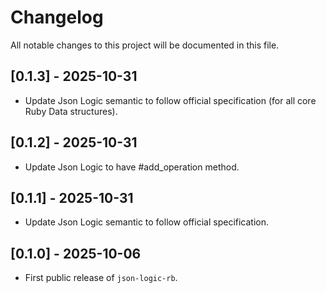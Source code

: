# Changelog
All notable changes to this project will be documented in this file.


## [0.1.3] - 2025-10-31
- Update Json Logic semantic to follow official specification (for all core Ruby Data structures).

## [0.1.2] - 2025-10-31
- Update Json Logic to have #add_operation method.

## [0.1.1] - 2025-10-31
- Update Json Logic semantic to follow official specification.

## [0.1.0] - 2025-10-06
- First public release of `json-logic-rb`.
